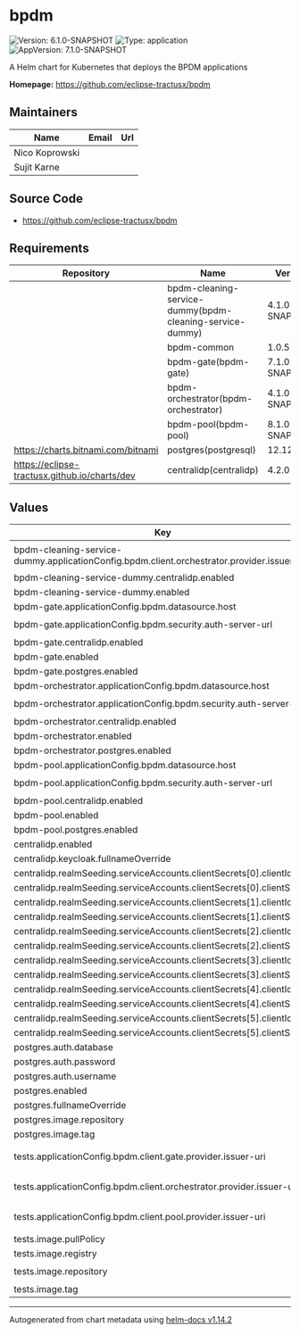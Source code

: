 # bpdm

![Version: 6.1.0-SNAPSHOT](https://img.shields.io/badge/Version-6.1.0--SNAPSHOT-informational?style=flat-square) ![Type: application](https://img.shields.io/badge/Type-application-informational?style=flat-square) ![AppVersion: 7.1.0-SNAPSHOT](https://img.shields.io/badge/AppVersion-7.1.0--SNAPSHOT-informational?style=flat-square)

A Helm chart for Kubernetes that deploys the BPDM applications

**Homepage:** <https://github.com/eclipse-tractusx/bpdm>

## Maintainers

| Name | Email | Url |
| ---- | ------ | --- |
| Nico Koprowski |  |  |
| Sujit Karne |  |  |

## Source Code

* <https://github.com/eclipse-tractusx/bpdm>

## Requirements

| Repository | Name | Version |
|------------|------|---------|
|  | bpdm-cleaning-service-dummy(bpdm-cleaning-service-dummy) | 4.1.0-SNAPSHOT |
|  | bpdm-common | 1.0.5 |
|  | bpdm-gate(bpdm-gate) | 7.1.0-SNAPSHOT |
|  | bpdm-orchestrator(bpdm-orchestrator) | 4.1.0-SNAPSHOT |
|  | bpdm-pool(bpdm-pool) | 8.1.0-SNAPSHOT |
| https://charts.bitnami.com/bitnami | postgres(postgresql) | 12.12.10 |
| https://eclipse-tractusx.github.io/charts/dev | centralidp(centralidp) | 4.2.0 |

## Values

| Key | Type | Default | Description |
|-----|------|---------|-------------|
| bpdm-cleaning-service-dummy.applicationConfig.bpdm.client.orchestrator.provider.issuer-uri | string | `"http://bpdm-centralidp/auth/realms/CX-Central"` |  |
| bpdm-cleaning-service-dummy.centralidp.enabled | bool | `false` |  |
| bpdm-cleaning-service-dummy.enabled | bool | `true` |  |
| bpdm-gate.applicationConfig.bpdm.datasource.host | string | `"bpdm-postgres"` |  |
| bpdm-gate.applicationConfig.bpdm.security.auth-server-url | string | `"http://bpdm-centralidp/auth"` |  |
| bpdm-gate.centralidp.enabled | bool | `false` |  |
| bpdm-gate.enabled | bool | `true` |  |
| bpdm-gate.postgres.enabled | bool | `false` |  |
| bpdm-orchestrator.applicationConfig.bpdm.datasource.host | string | `"bpdm-postgres"` |  |
| bpdm-orchestrator.applicationConfig.bpdm.security.auth-server-url | string | `"http://bpdm-centralidp/auth"` |  |
| bpdm-orchestrator.centralidp.enabled | bool | `false` |  |
| bpdm-orchestrator.enabled | bool | `true` |  |
| bpdm-orchestrator.postgres.enabled | bool | `false` |  |
| bpdm-pool.applicationConfig.bpdm.datasource.host | string | `"bpdm-postgres"` |  |
| bpdm-pool.applicationConfig.bpdm.security.auth-server-url | string | `"http://bpdm-centralidp/auth"` |  |
| bpdm-pool.centralidp.enabled | bool | `false` |  |
| bpdm-pool.enabled | bool | `true` |  |
| bpdm-pool.postgres.enabled | bool | `false` |  |
| centralidp.enabled | bool | `true` |  |
| centralidp.keycloak.fullnameOverride | string | `"bpdm-centralidp"` |  |
| centralidp.realmSeeding.serviceAccounts.clientSecrets[0].clientId | string | `"sa-cl7-cx-1"` |  |
| centralidp.realmSeeding.serviceAccounts.clientSecrets[0].clientSecret | string | `"**********"` |  |
| centralidp.realmSeeding.serviceAccounts.clientSecrets[1].clientId | string | `"sa-cl7-cx-5"` |  |
| centralidp.realmSeeding.serviceAccounts.clientSecrets[1].clientSecret | string | `"**********"` |  |
| centralidp.realmSeeding.serviceAccounts.clientSecrets[2].clientId | string | `"sa-cl7-cx-7"` |  |
| centralidp.realmSeeding.serviceAccounts.clientSecrets[2].clientSecret | string | `"**********"` |  |
| centralidp.realmSeeding.serviceAccounts.clientSecrets[3].clientId | string | `"sa-cl25-cx-1"` |  |
| centralidp.realmSeeding.serviceAccounts.clientSecrets[3].clientSecret | string | `"**********"` |  |
| centralidp.realmSeeding.serviceAccounts.clientSecrets[4].clientId | string | `"sa-cl25-cx-2"` |  |
| centralidp.realmSeeding.serviceAccounts.clientSecrets[4].clientSecret | string | `"**********"` |  |
| centralidp.realmSeeding.serviceAccounts.clientSecrets[5].clientId | string | `"sa-cl25-cx-3"` |  |
| centralidp.realmSeeding.serviceAccounts.clientSecrets[5].clientSecret | string | `"**********"` |  |
| postgres.auth.database | string | `"bpdm"` |  |
| postgres.auth.password | string | `"bpdm"` |  |
| postgres.auth.username | string | `"bpdm"` |  |
| postgres.enabled | bool | `true` |  |
| postgres.fullnameOverride | string | `"bpdm-postgres"` |  |
| postgres.image.repository | string | `"bitnamilegacy/postgresql"` |  |
| postgres.image.tag | string | `"15-debian-11"` |  |
| tests.applicationConfig.bpdm.client.gate.provider.issuer-uri | string | `"http://bpdm-centralidp/auth/realms/CX-Central"` |  |
| tests.applicationConfig.bpdm.client.orchestrator.provider.issuer-uri | string | `"http://bpdm-centralidp/auth/realms/CX-Central"` |  |
| tests.applicationConfig.bpdm.client.pool.provider.issuer-uri | string | `"http://bpdm-centralidp/auth/realms/CX-Central"` |  |
| tests.image.pullPolicy | string | `"IfNotPresent"` |  |
| tests.image.registry | string | `"docker.io"` |  |
| tests.image.repository | string | `"tractusx/bpdm-system-tester"` |  |
| tests.image.tag | string | `""` |  |

----------------------------------------------
Autogenerated from chart metadata using [helm-docs v1.14.2](https://github.com/norwoodj/helm-docs/releases/v1.14.2)
